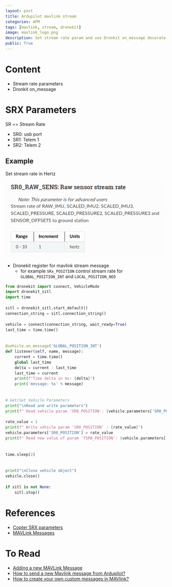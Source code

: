 ```yaml
---
layout: post
title: Ardupilot mavlink stream
categories: APM
tags: [mavlink, stream, dronekit]
image: mavlink_logo.png
description: Set stream rate param and use Dronkit on_message decorate to handle message
public: True
---
```

# Content
- Stream rate parameters
- Dronkit on_message


# SRX Parameters
SR == Stream Rate
- SR0: usb port
- SR1: Telem 1
- SR2: Telem 2


## Example
Set stream rate in Hertz

![](/images/2019-07-27-13-26-32.png)

- Dronekit register for mavlink stream message
  - for example `SRx_POSITION` control stream rate for `GLOBAL_POSITION_INT` and `LOCAL_POSITION_NED`

```python
from dronekit import connect, VehicleMode
import dronekit_sitl
import time

sitl = dronekit_sitl.start_default()
connection_string = sitl.connection_string()

vehicle = connect(connection_string, wait_ready=True)
last_time = time.time()


@vehicle.on_message('GLOBAL_POSITION_INT')
def listener(self, name, message):
    current = time.time()
    global last_time
    delta = current - last_time
    last_time = current
    print(f"Time delta in ms: {delta}")
    print('message: %s' % message)


# Get/Set Vehicle Parameters
print("\nRead and write parameters")
print(f" Read vehicle param 'SR0_POSITION': {vehicle.parameters['SR0_POSITION']}")

rate_value = 1
print(f" Write vehicle param 'SR0_POSITION' : {rate_value}")
vehicle.parameters['SR0_POSITION'] = rate_value
print(f" Read new value of param 'TSR0_POSITION': {vehicle.parameters['THR_MIN']}")


time.sleep(2)


print("\nClose vehicle object")
vehicle.close()

if sitl is not None:
    sitl.stop()
```


# References
- [Copter SRX parameters](http://ardupilot.org/copter/docs/parameters.html#sr0-parameters)
- [MAVLink Messages](https://dronekit.netlify.com/guide/mavlink_messages.html)
  

# To Read
- [Adding a new MAVLink Message](http://ardupilot.org/dev/docs/code-overview-adding-a-new-mavlink-message.html)
- [How to send a new Mavlink message from Ardupilot?](https://robotics.stackexchange.com/questions/5164/how-to-send-a-new-mavlink-message-from-ardupilot)
- [How to create your own custom messages in MAVlink?](https://discuss.ardupilot.org/t/how-to-create-your-own-custom-messages-in-mavlink/26818)